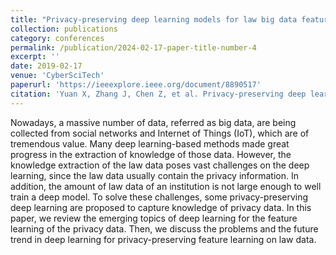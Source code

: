 ```yaml
---
title: "Privacy-preserving deep learning models for law big data feature learning"
collection: publications
category: conferences
permalink: /publication/2024-02-17-paper-title-number-4
excerpt: ''
date: 2019-02-17
venue: 'CyberSciTech'
paperurl: 'https://ieeexplore.ieee.org/document/8890517'
citation: 'Yuan X, Zhang J, Chen Z, et al. Privacy-preserving deep learning models for law big data feature learning[C]//2019 IEEE Intl Conf on Dependable, Autonomic and Secure Computing, Intl Conf on Pervasive Intelligence and Computing, Intl Conf on Cloud and Big Data Computing, Intl Conf on Cyber Science and Technology Congress (DASC/PiCom/CBDCom/CyberSciTech). IEEE, 2019: 128-134.'
---
```


Nowadays, a massive number of data, referred as big data, are being collected from social networks and Internet of Things (IoT), which are of tremendous value. Many deep learning-based methods made great progress in the extraction of knowledge of those data. However, the knowledge extraction of the law data poses vast challenges on the deep learning, since the law data usually contain the privacy information. In addition, the amount of law data of an institution is not large enough to well train a deep model. To solve these challenges, some privacy-preserving deep learning are proposed to capture knowledge of privacy data. In this paper, we review the emerging topics of deep learning for the feature learning of the privacy data. Then, we discuss the problems and the future trend in deep learning for privacy-preserving feature learning on law data.
